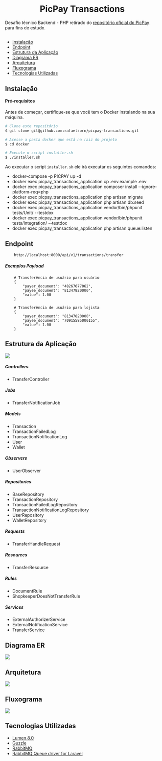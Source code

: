 <h1 align="center">PicPay Transactions</h1>

Desafio técnico Backend - PHP retirado do [repositório oficial do PicPay ](https://github.com/PicPay/picpay-desafio-backend) para fins de estudo.

##

* [Instalação](#Instalação)
* [Endpoint](#Endpoint)
* [Estrutura da Aplicação](#estrutura-da-aplicação)
* [Diagrama ER](#diagrama-er)
* [Arquitetura](#arquitetura)
* [Fluxograma](#fluxograma)
* [Tecnologias Utilizadas](#tecnologias-utilizadas)

## Instalação

#### Pré-requisitos

Antes de começar, certifique-se que você tem o Docker instalando na sua máquina.

```bash
# Clone este repositório
$ git clone git@github.com:rafaelzorn/picpay-transactions.git

# Acesse a pasta docker que está na raiz do projeto
$ cd docker

# Execute o script installer.sh
$ ./installer.sh
```

Ao executar o script ``installer.sh`` ele irá executar os seguintes comandos:

- docker-compose -p PICPAY up -d
- docker exec picpay_transactions_application cp .env.example .env
- docker exec picpay_transactions_application composer install --ignore-platform-req=php
- docker exec picpay_transactions_application php artisan migrate
- docker exec picpay_transactions_application php artisan db:seed
- docker exec picpay_transactions_application vendor/bin/phpunit tests/Unit/ --testdox
- docker exec picpay_transactions_application vendor/bin/phpunit tests/Integration/ --testdox
- docker exec picpay_transactions_application php artisan queue:listen

## Endpoint

```
    http://localhost:8000/api/v1/transactions/transfer
```

##### Exemplos Payload

```
    # Transferência de usuário para usuário
    {
	    "payer_document": "48267677062",
	    "payee_document": "81347820000",
	    "value": 1.00
    }

    # Transferência de usuário para lojista
    {
	    "payer_document": "81347820000",
	    "payee_document": "70915585000155",
	    "value": 1.00
    }
```

## Estrutura da Aplicação

<img src="./documentation/skeleton.png" />

##### Controllers
- TransferController

##### Jobs
- TransferNotificationJob

##### Models
- Transaction
- TransactionFailedLog
- TransactionNotificationLog
- User
- Wallet

##### Observers
- UserObserver

##### Repositories
- BaseRepository
- TransactionRepository
- TransactionFailedLogRepository
- TransactionNotificationLogRepository
- UserRepository
- WalletRepository

##### Requests
- TransferHandleRequest

##### Resources
- TransferResource

##### Rules
- DocumentRule
- ShopkeeperDoesNotTransferRule

##### Services
- ExternalAuthorizerService
- ExternalNotificationService
- TransferService

## Diagrama ER

<img src="./documentation/diagrama-er.png" />

## Arquitetura

<img src="./documentation/arquitetura.png" />

## Fluxograma

<img src="./documentation/fluxograma.png" />

## Tecnologias Utilizadas

- [Lumen 8.0](https://lumen.laravel.com/)
- [Guzzle](https://github.com/guzzle/guzzle)
- [RabbitMQ](https://www.rabbitmq.com/)
- [RabbitMQ Queue driver for Laravel](https://github.com/vyuldashev/laravel-queue-rabbitmq)
